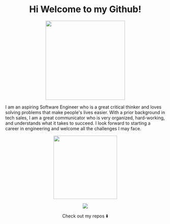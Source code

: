 <h1 align="center" /> Hi Welcome to my Github! </h1>
<p align="center">
  <img width="250" src="https://c.tenor.com/3ouls7liJcQAAAAC/golden-state-warriors-steph-curry.gif">
</p>

<p>I am an aspiring Software Engineer who is a great critical thinker and loves solving problems that make people's lives easier. With a prior background in tech sales, I am a great communicator who is very organized, hard-working, and understands what it takes to succeed. I look forward to starting a career in engineering and welcome all the challenges I may face. </p>


<p align="center">
<img src="https://github-readme-stats.vercel.app/api?username=anovick1&show_icons=false" height="200px" >
</p>


<p align="center">
<a href= "https://www.linkedin.com/in/avery-novick/"><img src="https://cdn.icon-icons.com/icons2/687/PNG/128/linkedin_icon-icons.com_61252.png"/></a>
</p>


<p align="center">
Check out my repos ⬇️  
</p>


